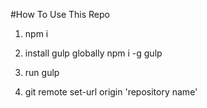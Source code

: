 #How To Use This Repo

1. npm i

2. install gulp globally npm i -g gulp

3. run gulp

4. git remote set-url origin 'repository name'

